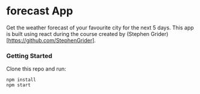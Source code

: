 # forecast App

Get the weather forecast of your favourite city for the next 5 days. This app is built using react during the course created by (Stephen Grider)[https://github.com/StephenGrider].

### Getting Started

Clone this repo and run:
```
npm install
npm start
```
